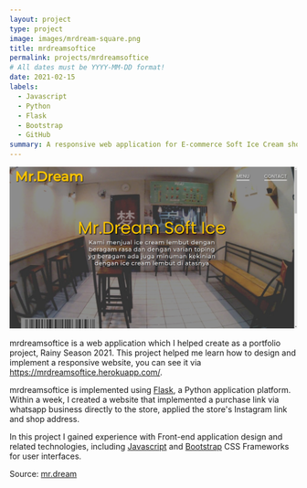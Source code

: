 ```yaml
---
layout: project
type: project
image: images/mrdream-square.png
title: mrdreamsoftice
permalink: projects/mrdreamsoftice
# All dates must be YYYY-MM-DD format!
date: 2021-02-15
labels:
  - Javascript
  - Python
  - Flask
  - Bootstrap
  - GitHub
summary: A responsive web application for E-commerce Soft Ice Cream shop.
---
```


<img class="ui extra-large center image" src="../images/mrdream2.png">

mrdreamsoftice is a web application which I helped create as a portfolio project, Rainy Season 2021. This project helped me learn how to design and implement a responsive website, you can see it via https://mrdreamsoftice.herokuapp.com/.

mrdreamsoftice is implemented using [Flask](https://flask.palletsprojects.com
), a Python application platform. Within a week, I created a website that implemented a purchase link via whatsapp business directly to the store, applied the store's Instagram link and shop address.

In this project I gained experience with Front-end application design and related technologies, including [Javascript](http://javascript.com) and [Bootstrap](http://getbootstrap.com/) CSS Frameworks for user interfaces.
 
Source: <a href="https://github.com/ricko1993/mr.dream"><i class="large github icon"></i>mr.dream</a>